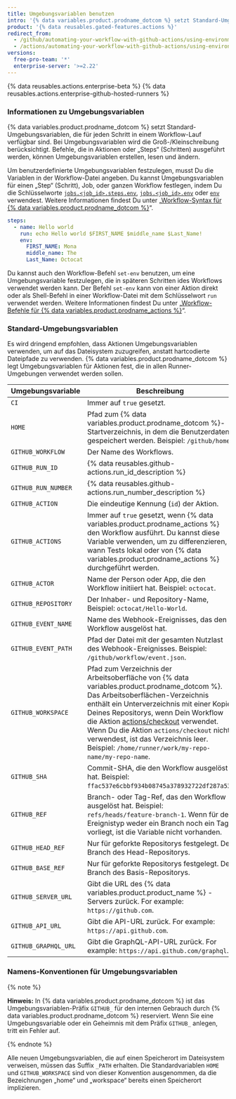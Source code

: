 ```yaml
---
title: Umgebungsvariablen benutzen
intro: '{% data variables.product.prodname_dotcom %} setzt Standard-Umgebungsvariablen für jeden {% data variables.product.prodname_actions %}-Workflow-Lauf. Du kannst auch benutzerdefinierte Umgebungsvariablen in Deiner Workflow-Datei festlegen.'
product: '{% data reusables.gated-features.actions %}'
redirect_from:
  - /github/automating-your-workflow-with-github-actions/using-environment-variables
  - /actions/automating-your-workflow-with-github-actions/using-environment-variables
versions:
  free-pro-team: '*'
  enterprise-server: '>=2.22'
---
```


{% data reusables.actions.enterprise-beta %}
{% data reusables.actions.enterprise-github-hosted-runners %}

### Informationen zu Umgebungsvariablen

{% data variables.product.prodname_dotcom %} setzt Standard-Umgebungsvariablen, die für jeden Schritt in einem Workflow-Lauf verfügbar sind. Bei Umgebungsvariablen wird die Groß-/Kleinschreibung berücksichtigt. Befehle, die in Aktionen oder „Steps“ (Schritten) ausgeführt werden, können Umgebungsvariablen erstellen, lesen und ändern.

Um benutzerdefinierte Umgebungsvariablen festzulegen, musst Du die Variablen in der Workflow-Datei angeben. Du kannst Umgebungsvariablen für einen „Step“ (Schritt), Job, oder ganzen Workflow festlegen, indem Du die Schlüsselworte [`jobs.<job_id>.steps.env`](/github/automating-your-workflow-with-github-actions/workflow-syntax-for-github-actions#jobsjob_idstepsenv), [`jobs.<job_id>.env`](/github/automating-your-workflow-with-github-actions/workflow-syntax-for-github-actions#jobsjob_idenv) oder [`env`](/github/automating-your-workflow-with-github-actions/workflow-syntax-for-github-actions#env) verwendest. Weitere Informationen findest Du unter „[Workflow-Syntax für {% data variables.product.prodname_dotcom %}](/articles/workflow-syntax-for-github-actions/#jobsjob_idstepsenv)“.

```yaml
steps:
  - name: Hello world
    run: echo Hello world $FIRST_NAME $middle_name $Last_Name!
    env:
      FIRST_NAME: Mona
      middle_name: The
      Last_Name: Octocat
```

Du kannst auch den Workflow-Befehl `set-env` benutzen, um eine Umgebungsvariable festzulegen, die in späteren Schritten ides Workflows verwendet werden kann. Der Befehl `set-env` kann von einer Aktion direkt oder als Shell-Befehl in einer Workflow-Datei mit dem Schlüsselwort `run` verwendet werden. Weitere Informationen findest Du unter „[Workflow-Befehle für {% data variables.product.prodname_actions %}](/actions/reference/workflow-commands-for-github-actions/#setting-an-environment-variable)“.

### Standard-Umgebungsvariablen

Es wird dringend empfohlen, dass Aktionen Umgebungsvariablen verwenden, um auf das Dateisystem zuzugreifen, anstatt hartcodierte Dateipfade zu verwenden. {% data variables.product.prodname_dotcom %} legt Umgebungsvariablen für Aktionen fest, die in allen Runner-Umgebungen verwendet werden sollen.

| Umgebungsvariable    | Beschreibung                                                                                                                                                                                                                                                                                                                                                                                                                                      |
| -------------------- | ------------------------------------------------------------------------------------------------------------------------------------------------------------------------------------------------------------------------------------------------------------------------------------------------------------------------------------------------------------------------------------------------------------------------------------------------- |
| `CI`                 | Immer auf `true` gesetzt.                                                                                                                                                                                                                                                                                                                                                                                                                         |
| `HOME`               | Pfad zum {% data variables.product.prodname_dotcom %}-Startverzeichnis, in dem die Benutzerdaten gespeichert werden. Beispiel: `/github/home`.                                                                                                                                                                                                                                                                                               |
| `GITHUB_WORKFLOW`    | Der Name des Workflows.                                                                                                                                                                                                                                                                                                                                                                                                                           |
| `GITHUB_RUN_ID`      | {% data reusables.github-actions.run_id_description %}                                                                                                                                                                                                                                                                                                                                                                                     |
| `GITHUB_RUN_NUMBER`  | {% data reusables.github-actions.run_number_description %}                                                                                                                                                                                                                                                                                                                                                                                 |
| `GITHUB_ACTION`      | Die eindeutige Kennung (`id`) der Aktion.                                                                                                                                                                                                                                                                                                                                                                                                         |
| `GITHUB_ACTIONS`     | Immer auf `true` gesetzt, wenn {% data variables.product.prodname_actions %} den Workflow ausführt. Du kannst diese Variable verwenden, um zu differenzieren, wann Tests lokal oder von {% data variables.product.prodname_actions %} durchgeführt werden.                                                                                                                                                                            |
| `GITHUB_ACTOR`       | Name der Person oder App, die den Workflow initiiert hat. Beispiel: `octocat`.                                                                                                                                                                                                                                                                                                                                                                    |
| `GITHUB_REPOSITORY`  | Der Inhaber- und Repository-Name, Beispiel: `octocat/Hello-World`.                                                                                                                                                                                                                                                                                                                                                                                |
| `GITHUB_EVENT_NAME`  | Name des Webhook-Ereignisses, das den Workflow ausgelöst hat.                                                                                                                                                                                                                                                                                                                                                                                     |
| `GITHUB_EVENT_PATH`  | Pfad der Datei mit der gesamten Nutzlast des Webhook-Ereignisses. Beispiel: `/github/workflow/event.json`.                                                                                                                                                                                                                                                                                                                                        |
| `GITHUB_WORKSPACE`   | Pfad zum Verzeichnis der Arbeitsoberfläche von {% data variables.product.prodname_dotcom %}. Das Arbeitsoberflächen-Verzeichnis enthält ein Unterverzeichnis mit einer Kopie Deines Repositorys, wenn Dein Workflow die Aktion [actions/checkout](https://github.com/actions/checkout) verwendet. Wenn Du die Aktion `actions/checkout` nicht verwendest, ist das Verzeichnis leer. Beispiel: `/home/runner/work/my-repo-name/my-repo-name`. |
| `GITHUB_SHA`         | Commit-SHA, die den Workflow ausgelöst hat. Beispiel: `ffac537e6cbbf934b08745a378932722df287a53`.                                                                                                                                                                                                                                                                                                                                                 |
| `GITHUB_REF`         | Branch- oder Tag-Ref, das den Workflow ausgelöst hat. Beispiel: `refs/heads/feature-branch-1`. Wenn für den Ereignistyp weder ein Branch noch ein Tag vorliegt, ist die Variable nicht vorhanden.                                                                                                                                                                                                                                                 |
| `GITHUB_HEAD_REF`    | Nur für geforkte Repositorys festgelegt. Der Branch des Head-Repositorys.                                                                                                                                                                                                                                                                                                                                                                         |
| `GITHUB_BASE_REF`    | Nur für geforkte Repositorys festgelegt. Der Branch des Basis-Repositorys.                                                                                                                                                                                                                                                                                                                                                                        |
| `GITHUB_SERVER_URL`  | Gibt die URL des {% data variables.product.product_name %} -Servers zurück. For example: `https://github.com`.                                                                                                                                                                                                                                                                                                                               |
| `GITHUB_API_URL`     | Gibt die API-URL zurück. For example: `https://api.github.com`.                                                                                                                                                                                                                                                                                                                                                                                   |
| `GITHUB_GRAPHQL_URL` | Gibt die GraphQL-API-URL zurück. For example: `https://api.github.com/graphql`.                                                                                                                                                                                                                                                                                                                                                                   |

### Namens-Konventionen für Umgebungsvariablen

{% note %}

**Hinweis:** In {% data variables.product.prodname_dotcom %} ist das Umgebungsvariablen-Präfix `GITHUB_` für den internen Gebrauch durch {% data variables.product.prodname_dotcom %} reserviert. Wenn Sie eine Umgebungsvariable oder ein Geheimnis mit dem Präfix `GITHUB_` anlegen, tritt ein Fehler auf.

{% endnote %}

Alle neuen Umgebungsvariablen, die auf einen Speicherort im Dateisystem verweisen, müssen das Suffix `_PATH` erhalten. Die Standardvariablen `HOME` und `GITHUB_WORKSPACE` sind von dieser Konvention ausgenommen, da die Bezeichnungen „home“ und „workspace“ bereits einen Speicherort implizieren.
